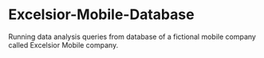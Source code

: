 # Excelsior-Mobile-Database
Running data analysis queries from database of a fictional mobile company called Excelsior Mobile company. 
